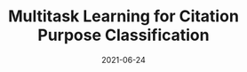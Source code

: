 ---
title: "Multitask Learning for Citation Purpose Classification"
collection: publications
permalink: /publication/oesterling_2021_multitask_learning
excerpt: ''
date: 2021-06-24
venue: 'NAACL 2021 2nd Workshop on Scholarly Document Processing'
paperurl: 'https://arxiv.org/pdf/2106.13275.pdf'
citation: 'Oesterling et al. (2021). &quot;Multitask Learning for Citation Purpose Classification&quot; <i>NAACL 2021 2nd Workshop on Scholarly Document Processing</i>.'
---